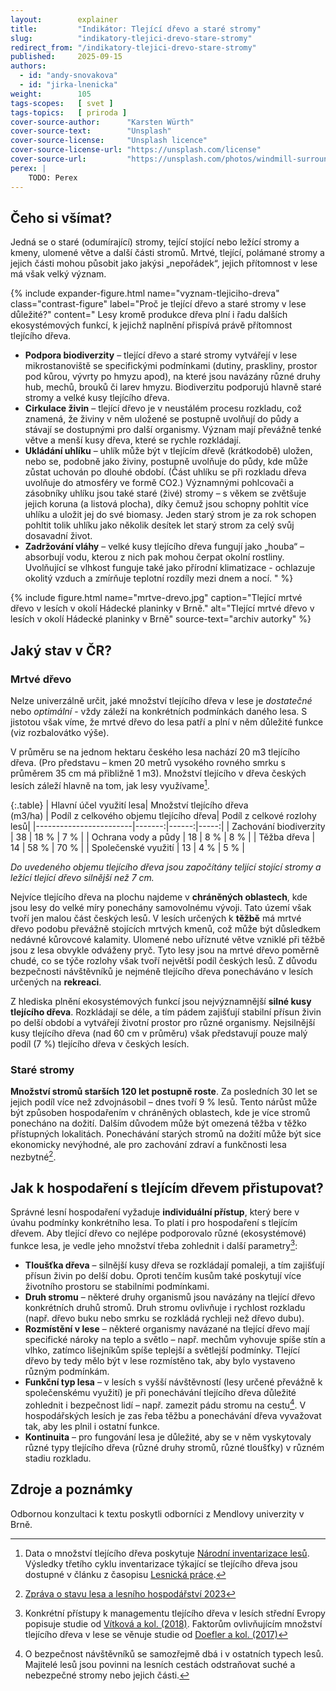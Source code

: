 ```yaml
---
layout:        explainer
title:         "Indikátor: Tlející dřevo a staré stromy"
slug:          "indikatory-tlejici-drevo-stare-stromy"
redirect_from: "/indikatory-tlejici-drevo-stare-stromy"
published:     2025-09-15
authors:
  - id: "andy-snovakova"
  - id: "jirka-lnenicka"
weight:        105
tags-scopes:   [ svet ]
tags-topics:   [ priroda ]
cover-source-author:      "Karsten Würth"
cover-source-text:        "Unsplash"
cover-source-license:     "Unsplash licence"
cover-source-license-url: "https://unsplash.com/license"
cover-source-url:         "https://unsplash.com/photos/windmill-surrounded-by-grass-during-daytime-w_a40DuyPAc"
perex: |
    TODO: Perex
---
```



## Čeho si všímat?

Jedná se o staré (odumírající) stromy, tející stojící nebo ležící stromy a kmeny, ulomené větve a další části stromů. Mrtvé, tlející, polámané stromy a jejich části mohou působit jako jakýsi „nepořádek“, jejich přítomnost v lese má však velký význam.

{% include expander-figure.html
   name="vyznam-tlejiciho-dreva"
   class="contrast-figure"
   label="Proč je tlející dřevo a staré stromy v lese důležité?"
   content="
Lesy kromě produkce dřeva plní i řadu dalších ekosystémových funkcí, k jejichž naplnění přispívá právě přítomnost tlejícího dřeva.

- **Podpora biodiverzity** – tlející dřevo a staré stromy vytvářejí v lese mikrostanoviště se specifickými podmínkami (dutiny, praskliny, prostor pod kůrou, vývrty po hmyzu apod), na které jsou navázány různé druhy hub, mechů, brouků či larev hmyzu. Biodiverzitu podporujú hlavně staré stromy a velké kusy tlejícího dřeva. 
- **Cirkulace živin** – tlející dřevo je v neustálém procesu rozkladu, což znamená, že živiny v něm uložené se postupně uvolňují do půdy a stávají se dostupnými pro další organismy. Význam mají převážně tenké větve a menší kusy dřeva, které se rychle rozkládají. 
- **Ukládání uhlíku** – uhlík může být v tlejícím dřevě (krátkodobě) uložen, nebo se, podobně jako živiny, postupně uvolňuje do půdy, kde může zůstat uchován po dlouhé období. (Část uhlíku se při rozkladu dřeva uvolňuje do atmosféry ve formě CO2.) Významnými pohlcovači a zásobníky uhlíku jsou také staré (živé) stromy – s věkem se zvětšuje jejich koruna (a listová plocha), díky čemuž jsou schopny pohltit více uhlíku a uložit jej do své biomasy. Jeden starý strom je za rok schopen pohltit tolik uhlíku jako několik desítek let starý strom za celý svůj dosavadní život.
- **Zadržování vláhy** – velké kusy tlejícího dřeva fungují jako „houba“ – absorbují vodu, kterou z nich pak mohou čerpat okolní rostliny. Uvolňující se vlhkost funguje také jako přírodní klimatizace - ochlazuje okolitý vzduch a zmírňuje teplotní rozdíly mezi dnem a nocí. 
"
%}

{% include figure.html
    name="mrtve-drevo.jpg"
    caption="Tlející mrtvé dřevo v lesích v okolí Hádecké planinky v Brně."
    alt="Tlející mrtvé dřevo v lesích v okolí Hádecké planinky v Brně"
    source-text="archiv autorky"
%}

## Jaký stav v ČR?

### Mrtvé dřevo 
Nelze univerzálně určit, jaké množství tlejícího dřeva v lese je *dostatečné* nebo *optimální* - vždy záleží na konkrétních podmínkách daného lesa. S jistotou však víme, že mrtvé dřevo do lesa patří a plní v něm důležité funkce (viz rozbalovátko výše).

V průměru se na jednom hektaru českého lesa nachází 20 m3 tlejícího dřeva. (Pro představu – kmen 20 metrů vysokého rovného smrku s průměrem 35 cm má přibližně 1 m3). Množství tlejícího v dřeva českých lesích záleží hlavně na tom, jak lesy využívame[^tlejici-drevo-zdroj].

{:.table}
| Hlavní účel využití lesa| Množství tlejícího dřeva<br><span class="text-muted">(m3/ha)</span> | Podíl z celkového objemu tlejícího dřeva| Podíl z celkové rozlohy lesů|
|------------------------|-------:|------:|-----:|
| Zachování biodiverzity | 38 | 18 % | 7 % |
| Ochrana vody a půdy    | 18 | 8 %  | 8 % |
| Těžba dřeva            | 14 | 58 % | 70 % |
| Společenské využití    | 13 | 4 %  | 5 % |

*Do uvedeného objemu tlejícího dřeva jsou započítány teljící stojící stromy a ležící tlející dřevo silnější než 7 cm.*

Nejvíce tlejícího dřeva na plochu najdeme v **chráněných oblastech**, kde jsou lesy do velké míry ponechány samovolnému vývoji. Tato území však tvoří jen malou část českých lesů. V lesích určených k **těžbě** má mrtvé dřevo podobu převážně stojících mrtvých kmenů, což může být důsledkem nedávné kůrovcové kalamity. Ulomené nebo uříznuté větve vzniklé při těžbě jsou z lesa obvykle odváženy pryč. Tyto lesy jsou na mrtvé dřevo poměrně chudé, co se týče rozlohy však tvoří největší podíl českých lesů. Z důvodu bezpečnosti návštěvníků je nejméně tlejícího dřeva ponecháváno v lesích určených na **rekreaci**.

Z hlediska plnění ekosystémových funkcí jsou nejvýznamnější **silné kusy tlejícího dřeva**. Rozkládají se déle, a tím pádem zajišťují stabilní přísun živin po delší období a vytvářejí životní prostor pro různé organismy. Nejsilnější kusy tlejícího dřeva (nad 60 cm v průměru) však představují pouze malý podíl (7 %) tlejícího dřeva v českých lesích.

### Staré stromy

**Množství stromů starších 120 let postupně roste**. Za posledních 30 let se jejich podíl více než zdvojnásobil – dnes tvoří 9 % lesů. Tento nárůst může být způsoben hospodařením v chráněných oblastech, kde je více stromů ponecháno na dožití. Dalším důvodem může být omezená těžba v těžko přístupných lokalitách. Ponechávání starých stromů na dožití může být sice ekonomicky nevýhodné, ale pro zachování zdraví a funkčnosti lesa nezbytné[^zprava-2023].

## Jak k hospodaření s tlejícím dřevem přistupovat?
Správné lesní hospodaření vyžaduje **individuální přístup**, který bere v úvahu podmínky konkrétního lesa. To platí i pro hospodaření s tlejícím dřevem. Aby tlející dřevo co nejlépe podporovalo různé (ekosystémové) funkce lesa, je vedle jeho množství třeba zohlednit i další parametry[^dalsi-studie]:

- **Tloušťka dřeva** – silnější kusy dřeva se rozkládají pomaleji, a tím zajišťují přísun živin po delší dobu. Oproti tenčím kusům také poskytují více životního prostoru se stabilními podmínkami.
- **Druh stromu** – některé druhy organismů jsou navázány na tlející dřevo konkrétních druhů stromů. Druh stromu ovlivňuje i rychlost rozkladu (např. dřevo buku nebo smrku se rozkládá rychleji než dřevo dubu).
- **Rozmístění v lese** – některé organismy navázané na tlející dřevo mají specifické nároky na teplo a světlo – např. mechům vyhovuje spíše stín a vlhko, zatímco lišejníkům spíše teplejší a světlejší podmínky. Tlející dřevo by tedy mělo být v lese rozmístěno tak, aby bylo vystaveno různým podmínkám.
- **Funkční typ lesa** – v lesích s vyšší návštěvností (lesy určené převážně k společenskému využití) je při ponechávání tlejícího dřeva důležité zohlednit i bezpečnost lidí – např. zamezit pádu stromu na cestu[^bezpecnost-navstevniku]. V hospodářských lesích je zas řeba těžbu a ponechávání dřeva vyvažovat tak, aby les plnil i ostatní funkce.
- **Kontinuita** – pro fungování lesa je důležité, aby se v něm vyskytovaly různé typy tlejícího dřeva (různé druhy stromů, různé tloušťky) v různém stadiu rozkladu.

## Zdroje a poznámky
Odbornou konzultaci k textu poskytli odborníci z Mendlovy univerzity v Brně.

[^bezpecnost-navstevniku]: O bezpečnost návštěvníků se samozřejmě dbá i v ostatních typech lesů. Majitelé lesů jsou povinni na lesních cestách odstraňovat suché a nebezpečné stromy nebo jejich části.
[^dalsi-studie]: Konkrétní přístupy k managementu tlejícího dřeva v lesích střední Evropy popisuje studie od [Vítková a kol. (2018)](https://www.sciencedirect.com/science/article/pii/S0378112718307230?fr=RR-2&ref=pdf_download&rr=956399d97bd9b37f). Faktorům ovlivňujícím množství tlejícího dřeva v lese se věnuje studie od [Doefler a kol. (2017)](https://www.sciencedirect.com/science/article/abs/pii/S0378112717302487.)
[^tlejici-drevo-zdroj]: Data o množství tlejícího dřeva poskytuje [Národní inventarizace lesů](https://nil.uhul.cz). Výsledky třetího cyklu inventarizace týkající se tlejícího dřeva jsou dostupné v článku z časopisu [Lesnická práce](https://nli.gov.cz/wp-content/uploads/2024_10_01__8_mrtve_drevo.pdf).
[^zprava-2023]:[Zpráva o stavu lesa a lesního hospodářství 2023](https://mze.gov.cz/public/portal/mze/publikace/zprava-o-stavu-lesa-a-lesniho-hospodarstvi-cr/zprava-o-stavu-lesa-a-lesniho-hospodarstvi-2023)
